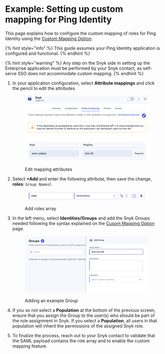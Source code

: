 # Example: Setting up custom mapping for Ping Identity

This page explains how to configure the custom mapping of roles for Ping Identity using the [Custom Mapping Option](./).

{% hint style="info" %}
This guide assumes your Ping Identity application is configured and functional.
{% endhint %}

{% hint style="warning" %}
Any step on the Snyk side in setting up the Enterprise application must be performed by your Snyk contact, as self-serve SSO does not accommodate custom mapping.
{% endhint %}

1.  In your application configuration, select **Attribute mappings** and click the pencil to edit the attributes.

    <figure><img src="../../../.gitbook/assets/6 (3).png" alt="Edit mapping attributes"><figcaption><p>Edit mapping attributes</p></figcaption></figure>
2.  Select **+Add** and enter the following attribute, then save the change,\
    **roles**: `Group Names`\\

    <figure><img src="../../../.gitbook/assets/Screenshot 2023-09-05 at 12.02.30 PM.png" alt="Add roles array"><figcaption><p>Add roles array</p></figcaption></figure>
3.  In the left menu, select **Identities/Groups** and add the Snyk Groups needed following the syntax explained on the [Cusom Mapping Option](./) page.

    <figure><img src="../../../.gitbook/assets/12 (2).png" alt="Adding an example Group"><figcaption><p>Adding an example Group</p></figcaption></figure>
4. If you so not select a **Population** at the bottom of the previous screen, ensure that you assign the Group to the user(s) who should be part of the role assignment in Snyk. If you select a **Population**, all users in that population will inherit the permissions of the assigned Snyk role.
5. To finalize the process, reach out to your Snyk contact to validate that the SAML payload contains the role array and to enable the custom mapping feature.
